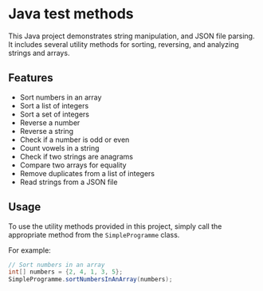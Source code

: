 # Java test methods

This Java project demonstrates  string manipulation, and JSON file parsing. It includes several utility methods for sorting, reversing, and analyzing strings and arrays.

## Features

- Sort numbers in an array
- Sort a list of integers
- Sort a set of integers
- Reverse a number
- Reverse a string
- Check if a number is odd or even
- Count vowels in a string
- Check if two strings are anagrams
- Compare two arrays for equality
- Remove duplicates from a list of integers
- Read strings from a JSON file

## Usage

To use the utility methods provided in this project, simply call the appropriate method from the `SimpleProgramme` class.

For example:

```java
// Sort numbers in an array
int[] numbers = {2, 4, 1, 3, 5};
SimpleProgramme.sortNumbersInAnArray(numbers);
